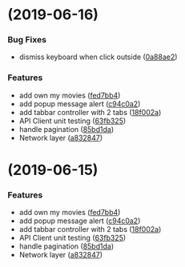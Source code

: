#  (2019-06-16)


### Bug Fixes

* dismiss keyboard when click outside ([0a88ae2](https://github.com/omarsamir/InstabugChallenge-ios/commit/0a88ae2))


### Features

* add own my movies ([fed7bb4](https://github.com/omarsamir/InstabugChallenge-ios/commit/fed7bb4))
* add popup message alert ([c94c0a2](https://github.com/omarsamir/InstabugChallenge-ios/commit/c94c0a2))
* add tabbar controller with 2 tabs ([18f002a](https://github.com/omarsamir/InstabugChallenge-ios/commit/18f002a))
* API Client unit testing ([63fb325](https://github.com/omarsamir/InstabugChallenge-ios/commit/63fb325))
* handle pagination ([85bd1da](https://github.com/omarsamir/InstabugChallenge-ios/commit/85bd1da))
* Network layer ([a832847](https://github.com/omarsamir/InstabugChallenge-ios/commit/a832847))



#  (2019-06-15)


### Features

* add own my movies ([fed7bb4](https://github.com/omarsamir/InstabugChallenge-ios/commit/fed7bb4))
* add popup message alert ([c94c0a2](https://github.com/omarsamir/InstabugChallenge-ios/commit/c94c0a2))
* add tabbar controller with 2 tabs ([18f002a](https://github.com/omarsamir/InstabugChallenge-ios/commit/18f002a))
* API Client unit testing ([63fb325](https://github.com/omarsamir/InstabugChallenge-ios/commit/63fb325))
* handle pagination ([85bd1da](https://github.com/omarsamir/InstabugChallenge-ios/commit/85bd1da))
* Network layer ([a832847](https://github.com/omarsamir/InstabugChallenge-ios/commit/a832847))



